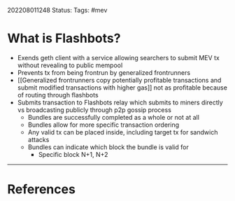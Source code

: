 202208011248
Status: 
Tags: #mev

# What is Flashbots?
- Exends geth client with a service allowing searchers to submit MEV tx without revealing to public mempool
- Prevents tx from being frontrun by generalized frontrunners
- [[Generalized frontrunners copy potentially profitable transactions and submit modified transactions with higher gas]] not as profitable because of routing through flashbots
- Submits transaction to Flashbots relay which submits to miners directly vs broadcasting publicly through p2p gossip process
	- Bundles are successfully completed as a whole or not at all
	- Bundles allow for more specific transaction ordering
	- Any valid tx can be placed inside, including target tx for sandwich attacks
	- Bundles can indicate which block the bundle is valid for 
		- Specific block N+1, N+2






---
# References

